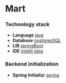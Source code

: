 # Mart

### Technology stack

- **Language** [java](https://en.wikipedia.org/wiki/Java_(programming_language))
- **Database** [postgresSQL](https://www.postgresql.org/)
- **LIB** [springBoot](https://spring.io/projects/spring-boot)
- **IDE** [intellij Idea](https://www.jetbrains.com/idea/)

### Backend initialization

- **Spring Initializr** [spring](https://start.spring.io/)






